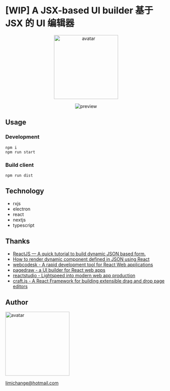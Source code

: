 # [WIP] A JSX-based UI builder 基于 JSX 的 UI 编辑器

<p align="center">
  <img src="https://github.com/limichange/zaku/blob/master/images/logo.jpg?raw=true" alt="avatar" width="200"/>
</p>

<p align="center">
<img src="https://github.com/limichange/zaku/blob/master/images/preview.gif?raw=true" alt="preview" />
</p>

## Usage

### Development

```
npm i
npm run start
```

### Build client

```
npm run dist
```

## Technology

- rxjs
- electron
- react
- nextjs
- typescript

## Thanks

- [ReactJS — A quick tutorial to build dynamic JSON based form.](https://codeburst.io/reactjs-a-quick-tutorial-to-build-dynamic-json-based-form-a4768b3151c0)
- [How to render dynamic component defined in JSON using React](https://www.storyblok.com/tp/react-dynamic-component-from-json)
- [webcodesk - A rapid development tool for React Web applications](https://webcodesk.com/)
- [pagedraw - a UI builder for React web apps](https://pagedraw.io/)
- [reactstudio - Lightspeed into modern web app production](https://reactstudio.com/)
- [craft.js - A React Framework for building extensible drag and drop page editors](https://github.com/prevwong/craft.js)

## Author

<img src="https://github.com/limichange/log-log-log/blob/master/images/avatar.jpg?raw=true" alt="avatar" width="200"/>

limichange@hotmail.com
